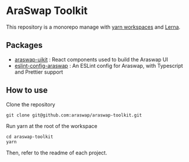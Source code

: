 # AraSwap Toolkit

This repository is a monorepo manage with [yarn workspaces](https://classic.yarnpkg.com/en/docs/workspaces/) and [Lerna](https://lerna.js.org/). 

## Packages

- [araswap-uikit](https://github.com/araswap/araswap-toolkit/tree/master/packages/araswap-uikit) : React components used to build the Araswap UI
- [eslint-config-araswap](https://github.com/araswap/araswap-toolkit/tree/master/packages/eslint-config-araswap) : An ESLint config for Araswap, with Typescript and Prettier support

## How to use

Clone the repository 

```
git clone git@github.com:araswap/araswap-toolkit.git
```

Run yarn at the root of the workspace

```
cd araswap-toolkit
yarn
```

Then, refer to the readme of each project.
